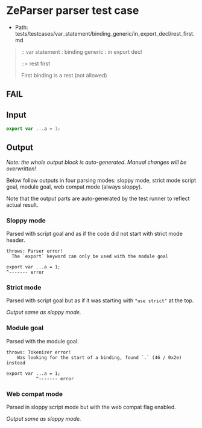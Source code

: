 # ZeParser parser test case

- Path: tests/testcases/var_statement/binding_generic/in_export_decl/rest_first.md

> :: var statement : binding generic : in export decl
>
> ::> rest first
>
> First binding is a rest (not allowed)
>
> 

## FAIL

## Input

`````js
export var ...a = 1;
`````

## Output

_Note: the whole output block is auto-generated. Manual changes will be overwritten!_

Below follow outputs in four parsing modes: sloppy mode, strict mode script goal, module goal, web compat mode (always sloppy).

Note that the output parts are auto-generated by the test runner to reflect actual result.

### Sloppy mode

Parsed with script goal and as if the code did not start with strict mode header.

`````
throws: Parser error!
  The `export` keyword can only be used with the module goal

export var ...a = 1;
^------- error
`````

### Strict mode

Parsed with script goal but as if it was starting with `"use strict"` at the top.

_Output same as sloppy mode._

### Module goal

Parsed with the module goal.

`````
throws: Tokenizer error!
    Was looking for the start of a binding, found `.` (46 / 0x2e) instead

export var ...a = 1;
           ^------- error
`````


### Web compat mode

Parsed in sloppy script mode but with the web compat flag enabled.

_Output same as sloppy mode._
